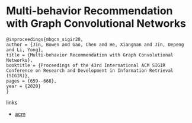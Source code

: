 # Multi-behavior Recommendation with Graph Convolutional Networks

```
@inproceedings{mbgcn_sigir20,
author = {Jin, Bowen and Gao, Chen and He, Xiangnan and Jin, Depeng and Li, Yong},
title = {Multi-behavior Recommendation with Graph Convolutional Networks},
booktitle = {Proceedings of the 43rd International ACM SIGIR Conference on Research and Development in Information Retrieval (SIGIR)},
pages = {659--668},
year = {2020}
}
```

links
- [acm](https://dl.acm.org/doi/10.1145/3397271.3401072)
